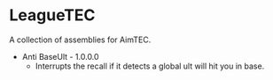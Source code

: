 # LeagueTEC
A collection of assemblies for AimTEC.

 * Anti BaseUlt - 1.0.0.0
   * Interrupts the recall if it detects a global ult will hit you in base.
